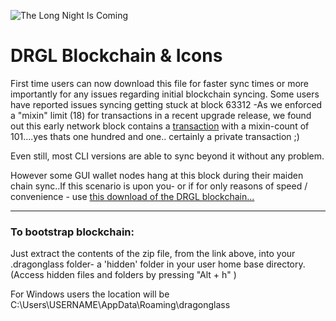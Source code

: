 ![The Long Night Is Coming](https://raw.githubusercontent.com/ZirtysPerzys/DRGL-X/master/12164.png)

# DRGL Blockchain & Icons 

First time users can now download this file for faster sync times or more importantly for any issues regarding initial blockchain syncing.
Some users have reported issues syncing getting stuck at block 63312 -As we enforced a "mixin" limit (18) for transactions in a recent upgrade release, we found out this early network block contains a [transaction](http://drgl.info/?hash=8944059f31bcef23d40175f037f1fb5e9c8df662320b176a93c13762fd5b1b6a#blockchain_transaction) with a mixin-count of 101....yes thats one hundred and one..  certainly a private transaction ;)   

Even still, most CLI versions are able to sync beyond it without any problem.

However some GUI wallet nodes hang at this block during their maiden chain sync..If this scenario is upon you- or if for only reasons of speed / convenience - use [this download of the DRGL blockchain...](https://github.com/ZirtysPerzys/DRGL-X/releases)

---------------------------
### To bootstrap blockchain:
Just extract the contents of the zip file, from the link above, into your .dragonglass folder- a 'hidden' folder in your user home base directory.  
(Access hidden files and folders by pressing "Alt + h" )

For Windows users the location will be C:\Users\USERNAME\AppData\Roaming\dragonglass
